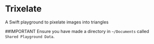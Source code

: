 # Trixelate
A Swift playground to pixelate images into triangles

##IMPORTANT
Ensure you have made a directory in `~/Documents` called `Shared Playground Data`.

